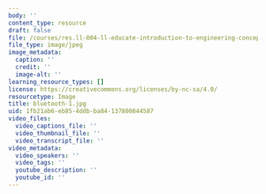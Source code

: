 ```yaml
---
body: ''
content_type: resource
draft: false
file: /courses/res.ll-004-ll-educate-introduction-to-engineering-concepts-spring-2022/bluetooth-1.jpg
file_type: image/jpeg
image_metadata:
  caption: ''
  credit: ''
  image-alt: ''
learning_resource_types: []
license: https://creativecommons.org/licenses/by-nc-sa/4.0/
resourcetype: Image
title: bluetooth-1.jpg
uid: 1fb21ab6-eb85-4ddb-ba84-137800844587
video_files:
  video_captions_file: ''
  video_thumbnail_file: ''
  video_transcript_file: ''
video_metadata:
  video_speakers: ''
  video_tags: ''
  youtube_description: ''
  youtube_id: ''
---
```

